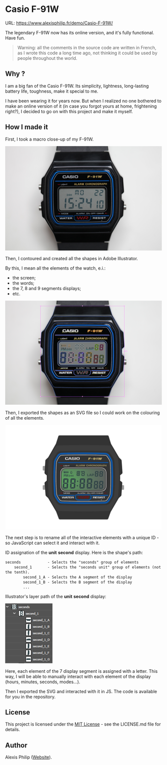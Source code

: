 # Casio F-91W

URL: https://www.alexisphilip.fr/demo/Casio-F-91W/

The legendary F-91W now has its online version,
and it's fully functional. Have fun. 

> Warning: all the comments in the source code are written in French, as I wrote this code a long time ago, not thinking
> it could be used by people throughout the world.

## Why ?

I am a big fan of the Casio F-91W. Its simplicity, lightness, long-lasting battery life, toughness, make it
special to me.

I have been wearing it for years now. But when I realized no one bothered to make an online version of it (in case
you forgot yours at home, frightening right?), I decided to go on with this project and make it myself.

## How I made it

First, I took a macro close-up of my F-91W.

![](images/casio-original.JPG)

Then, I contoured and created all the shapes in Adobe Illustrator.

By this, I mean all the elements of the watch, e.i.:
- the screen;
- the words;
- the 7, 8 and 9 segments displays;
- etc.

![](images/casio-svg-on-original.PNG)

Then, I exported the shapes as an SVG file so I could work on the colouring of all the elements.

![](images/casio-svg-final.PNG)

The next step is to rename all of the interactive elements with a unique ID - so JavaScript can select it and
interact with it.

ID assignation of the **unit** **second** display. Here is the shape's path:

```text
seconds            - Selects the "seconds" group of elements
    second_1       - Selects the "seconds unit" group of elements (not the tenth).
        second_1_A - Selects the A segment of the display
        second_1_B - Selects the B segment of the display
        ...
```

Illustrator's layer path of the **unit** **second** display:

![](images/casio-unique-id.PNG)

Here, each element of the 7 display segment is assigned with a letter. This way, I will be able to manually interact with 
each element of the display (hours, minutes, seconds, modes...).

Then I exported the SVG and interacted with it in JS. The code is available for you in the repository.

## License

This project is licensed under the [MIT License](https://choosealicense.com/licenses/mit/) - see the LICENSE.md file for details.

## Author

Alexis Philip ([Website](https://alexisphilip.fr)). 
 